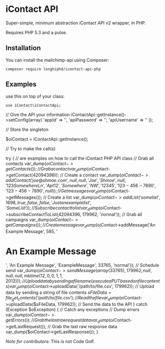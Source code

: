 iContact API
=============

Super-simple, minimum abstraction iContact API v2 wrapper, in PHP.

Requires PHP 5.3 and a pulse.

Installation
------------

You can install the mailchimp-api using Composer:

```
composer require longhiphd/icontact-api-php
```

Examples
--------

use this on top of your class:

```
use iContact\iContactApi;
```

// Give the API your information
iContactApi::getInstance()->setConfig(array(
	'appId'       => '', 
	'apiPassword' => '', 
	'apiUsername' => ''
));

// Store the singleton

$oiContact = iContactApi::getInstance();

// Try to make the call(s)

try {
	//  are examples on how to call the  iContact PHP API class
	// Grab all contacts
	var_dump($oiContact->getContacts());
	// Grab a contact
	var_dump($oiContact->getContact(42094396));
	// Create a contact
	var_dump($oiContact->addContact('joe@shmoe.com', null, null, 'Joe', 'Shmoe', null, '123 Somewhere Ln', 'Apt 12', 'Somewhere', 'NW', '12345', '123-456-7890', '123-456-7890', null));
	// Get messages
	var_dump($oiContact->getMessages());
	// Create a list
	var_dump($oiContact->addList('somelist', 1698, true, false, false, 'Just an example list', 'Some List'));
	// Subscribe contact to list
	var_dump($oiContact->subscribeContactToList(42094396, 179962, 'normal'));
	// Grab all campaigns
	var_dump($oiContact->getCampaigns());
	// Create message
	var_dump($oiContact->addMessage('An Example Message', 585, '<h1>An Example Message</h1>', 'An Example Message', 'ExampleMessage', 33765, 'normal'));
	// Schedule send
	var_dump($oiContact->sendMessage(array(33765), 179962, null, null, null, mktime(12, 0, 0, 1, 1, 2012)));
	// Upload data by sending a filename (execute a PUT based on file contents)
	var_dump($oiContact->uploadData('/path/to/file.csv', 179962));
	// Upload data by sending a string of file contents
	$sFileData = file_get_contents('/path/to/file.csv');  // Read the file
	var_dump($oiContact->uploadData($sFileData, 179962)); // Send the data to the API
} catch (Exception $oException) { // Catch any exceptions
	// Dump errors
	var_dump($oiContact->getErrors());
	// Grab the last raw request data
	var_dump($oiContact->getLastRequest());
	// Grab the last raw response data
	var_dump($oiContact->getLastResponse());
}


*Note for contributors:* This is not Code Golf.
